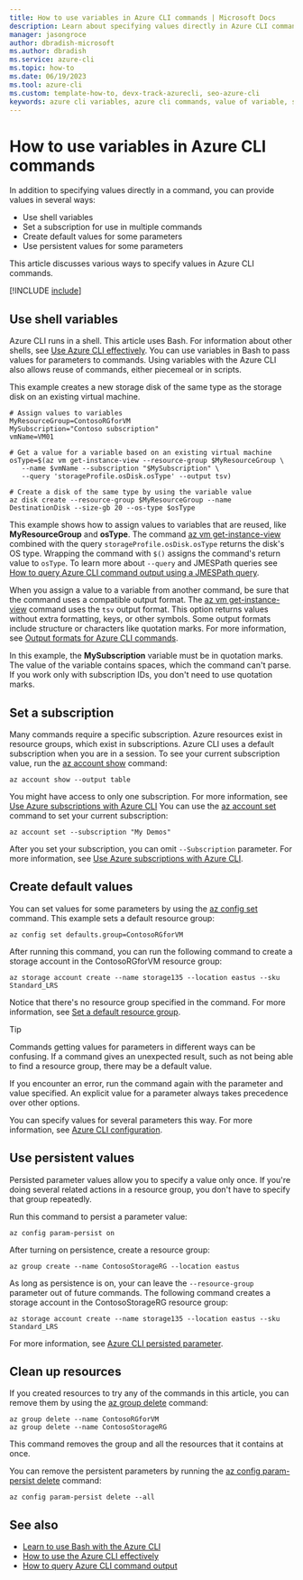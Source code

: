 ```yaml
---
title: How to use variables in Azure CLI commands | Microsoft Docs
description: Learn about specifying values directly in Azure CLI commands by using shell variables, setting a subscription, creating default values, or using persistent values.
manager: jasongroce
author: dbradish-microsoft
ms.author: dbradish
ms.service: azure-cli
ms.topic: how-to
ms.date: 06/19/2023
ms.tool: azure-cli
ms.custom: template-how-to, devx-track-azurecli, seo-azure-cli
keywords: azure cli variables, azure cli commands, value of variable, shell variables
---
```


# How to use variables in Azure CLI commands

In addition to specifying values directly in a command, you can provide values in several ways:

* Use shell variables
* Set a subscription for use in multiple commands
* Create default values for some parameters
* Use persistent values for some parameters

This article discusses various ways to specify values in Azure CLI commands.

[!INCLUDE [include](~/articles/reusable-content/azure-cli/azure-cli-prepare-your-environment.md)]

## Use shell variables

Azure CLI runs in a shell. This article uses Bash. For information about other shells, see [Use Azure CLI effectively](./use-cli-effectively.md). You can use variables in Bash to pass values for parameters to commands. Using variables with the Azure CLI also allows reuse of commands, either piecemeal or in scripts.

This example creates a new storage disk of the same type as the storage disk on an existing virtual machine.

```azurecli
# Assign values to variables
MyResourceGroup=ContosoRGforVM
MySubscription="Contoso subscription"
vmName=VM01

# Get a value for a variable based on an existing virtual machine
osType=$(az vm get-instance-view --resource-group $MyResourceGroup \
   --name $vmName --subscription "$MySubscription" \
   --query 'storageProfile.osDisk.osType' --output tsv)

# Create a disk of the same type by using the variable value
az disk create --resource-group $MyResourceGroup --name DestinationDisk --size-gb 20 --os-type $osType
```

This example shows how to assign values to variables that are reused, like **MyResourceGroup** and **osType**. The command [az vm get-instance-view](/cli/azure/vm#az_vm_get_instance_view) combined with the query `storageProfile.osDisk.osType` returns the disk's OS type. Wrapping the command with `$()` assigns the command's return value to `osType`. To learn more about `--query` and JMESPath queries see [How to query Azure CLI command output using a JMESPath query](./query-azure-cli.md).

When you assign a value to a variable from another command, be sure that the command uses a compatible output format. The [az vm get-instance-view](/cli/azure/vm#az_vm_get_instance_view) command uses the `tsv` output format. This option returns values without extra formatting, keys, or other symbols. Some output formats include structure or characters like quotation marks. For more information, see [Output formats for Azure CLI commands](./format-output-azure-cli.md).

In this example, the **MySubscription** variable must be in quotation marks. The value of the variable contains spaces, which the command can't parse. If you work only with subscription IDs, you don't need to use quotation marks.

## Set a subscription

Many commands require a specific subscription. Azure resources exist in resource groups, which exist in subscriptions. Azure CLI uses a default subscription when you are in a session. To see your current subscription value, run the [az account show](/cli/azure/account#az_account_show) command:

```azurecli
az account show --output table
```

You might have access to only one subscription. For more information, see [Use Azure subscriptions with Azure CLI](./manage-azure-subscriptions-azure-cli.md)
You can use the [az account set](/cli/azure/account#az_account_set) command to set your current subscription:

```azurecli
az account set --subscription "My Demos"
```

After you set your subscription, you can omit `--Subscription` parameter. For more information, see [Use Azure subscriptions with Azure CLI](manage-azure-subscriptions-azure-cli.md).

## Create default values

You can set values for some parameters by using the [az config set](/cli/azure/config#az_config_set) command. This example sets a default resource group:

```azurecli
az config set defaults.group=ContosoRGforVM
```

After running this command, you can run the following command to create a storage account in the ContosoRGforVM resource group:

```azurecli
az storage account create --name storage135 --location eastus --sku Standard_LRS
```

Notice that there's no resource group specified in the command. For more information, see [Set a default resource group](manage-azure-groups-azure-cli.md#set-a-default-resource-group).

> [!TIP]
> Commands getting values for parameters in different ways can be confusing. If a command gives an unexpected result, such as not being able to find a resource group, there may be a default value.
>
> If you encounter an error, run the command again with the parameter and value specified. An explicit value for a parameter always takes precedence over other options.

You can specify values for several parameters this way. For more information, see [Azure CLI configuration](azure-cli-configuration.md).

## Use persistent values

Persisted parameter values allow you to specify a value only once. If you're doing several related actions in a resource group, you don't have to specify that group repeatedly.

Run this command to persist a parameter value:

```azurecli
az config param-persist on
```

After turning on persistence, create a resource group:

 ```azurecli
az group create --name ContosoStorageRG --location eastus
```

As long as persistence is on, your can leave the `--resource-group` parameter out of future commands. The following command creates a storage account in the ContosoStorageRG resource group:

```azurecli
az storage account create --name storage135 --location eastus --sku Standard_LRS
```

For more information, see [Azure CLI persisted parameter](./param-persist-howto.md).

## Clean up resources

If you created resources to try any of the commands in this article, you can remove them by using the [az group delete](/cli/azure/group#az_group_delete) command:

```azurecli
az group delete --name ContosoRGforVM
az group delete --name ContosoStorageRG
```

This command removes the group and all the resources that it contains at once.

You can remove the persistent parameters by running the [az config param-persist delete](/cli/azure/config/param-persist#az_config_param_persist_delete) command:

```azurecli
az config param-persist delete --all
```

## See also

* [Learn to use Bash with the Azure CLI](./azure-cli-learn-bash.md)
* [How to use the Azure CLI effectively](./use-cli-effectively.md)
* [How to query Azure CLI command output](./query-azure-cli.md)
